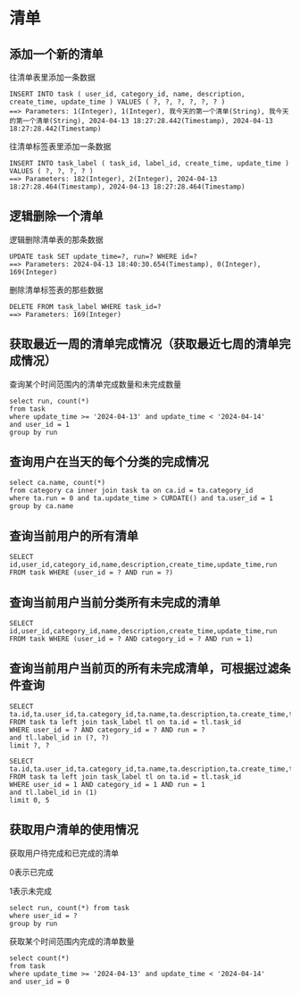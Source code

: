 # 清单

## 添加一个新的清单

往清单表里添加一条数据

```
INSERT INTO task ( user_id, category_id, name, description, create_time, update_time ) VALUES ( ?, ?, ?, ?, ?, ? ) 
==> Parameters: 1(Integer), 1(Integer), 我今天的第一个清单(String), 我今天的第一个清单(String), 2024-04-13 18:27:28.442(Timestamp), 2024-04-13 18:27:28.442(Timestamp)
```

往清单标签表里添加一条数据

```
INSERT INTO task_label ( task_id, label_id, create_time, update_time ) VALUES ( ?, ?, ?, ? ) 
==> Parameters: 182(Integer), 2(Integer), 2024-04-13 18:27:28.464(Timestamp), 2024-04-13 18:27:28.464(Timestamp)
```

## 逻辑删除一个清单

逻辑删除清单表的那条数据

```
UPDATE task SET update_time=?, run=? WHERE id=? 
==> Parameters: 2024-04-13 18:40:30.654(Timestamp), 0(Integer), 169(Integer)
```

删除清单标签表的那些数据

```
DELETE FROM task_label WHERE task_id=? 
==> Parameters: 169(Integer)
```

## 获取最近一周的清单完成情况（获取最近七周的清单完成情况）

查询某个时间范围内的清单完成数量和未完成数量

```
select run, count(*)
from task 
where update_time >= '2024-04-13' and update_time < '2024-04-14' 
and user_id = 1
group by run 
```

## 查询用户在当天的每个分类的完成情况

```
select ca.name, count(*)
from category ca inner join task ta on ca.id = ta.category_id
where ta.run = 0 and ta.update_time > CURDATE() and ta.user_id = 1
group by ca.name 
```

## 查询当前用户的所有清单

```
SELECT id,user_id,category_id,name,description,create_time,update_time,run FROM task WHERE (user_id = ? AND run = ?) 
```

## 查询当前用户当前分类所有未完成的清单

```
SELECT id,user_id,category_id,name,description,create_time,update_time,run FROM task WHERE (user_id = ? AND category_id = ? AND run = 1) 
```

## 查询当前用户当前页的所有未完成清单，可根据过滤条件查询

```
SELECT ta.id,ta.user_id,ta.category_id,ta.name,ta.description,ta.create_time,ta.update_time,ta.run 
FROM task ta left join task_label tl on ta.id = tl.task_id
WHERE user_id = ? AND category_id = ? AND run = ?
and tl.label_id in (?, ?)
limit ?, ?
```

```
SELECT ta.id,ta.user_id,ta.category_id,ta.name,ta.description,ta.create_time,ta.update_time,ta.run 
FROM task ta left join task_label tl on ta.id = tl.task_id
WHERE user_id = 1 AND category_id = 1 AND run = 1
and tl.label_id in (1)
limit 0, 5
```

## 获取用户清单的使用情况

获取用户待完成和已完成的清单

0表示已完成

1表示未完成

```
select run, count(*) from task 
where user_id = ?
group by run
```

获取某个时间范围内完成的清单数量

```
select count(*)
from task 
where update_time >= '2024-04-13' and update_time < '2024-04-14' 
and user_id = 0
```























